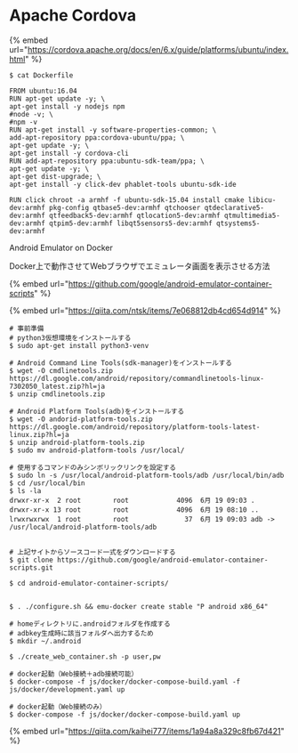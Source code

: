 # Apache Cordova



{% embed url="https://cordova.apache.org/docs/en/6.x/guide/platforms/ubuntu/index.html" %}

```text
$ cat Dockerfile

FROM ubuntu:16.04
RUN apt-get update -y; \
apt-get install -y nodejs npm
#node -v; \
#npm -v
RUN apt-get install -y software-properties-common; \
add-apt-repository ppa:cordova-ubuntu/ppa; \
apt-get update -y; \
apt-get install -y cordova-cli
RUN add-apt-repository ppa:ubuntu-sdk-team/ppa; \
apt-get update -y; \
apt-get dist-upgrade; \
apt-get install -y click-dev phablet-tools ubuntu-sdk-ide

RUN click chroot -a armhf -f ubuntu-sdk-15.04 install cmake libicu-dev:armhf pkg-config qtbase5-dev:armhf qtchooser qtdeclarative5-dev:armhf qtfeedback5-dev:armhf qtlocation5-dev:armhf qtmultimedia5-dev:armhf qtpim5-dev:armhf libqt5sensors5-dev:armhf qtsystems5-dev:armhf

```





Android Emulator on Docker

Docker上で動作させてWebブラウザでエミュレータ画面を表示させる方法

{% embed url="https://github.com/google/android-emulator-container-scripts" %}

{% embed url="https://qiita.com/ntsk/items/7e068812db4cd654d914" %}



```text
# 事前準備
# python3仮想環境をインストールする
$ sudo apt-get install python3-venv

# Android Command Line Tools(sdk-manager)をインストールする
$ wget -O cmdlinetools.zip https://dl.google.com/android/repository/commandlinetools-linux-7302050_latest.zip?hl=ja
$ unzip cmdlinetools.zip

# Android Platform Tools(adb)をインストールする
$ wget -O andorid-platform-tools.zip https://dl.google.com/android/repository/platform-tools-latest-linux.zip?hl=ja
$ unzip android-platform-tools.zip
$ sudo mv android-platform-tools /usr/local/

# 使用するコマンドのみシンボリックリンクを設定する
$ sudo ln -s /usr/local/android-platform-tools/adb /usr/local/bin/adb
$ cd /usr/local/bin
$ ls -la
drwxr-xr-x  2 root        root            4096  6月 19 09:03 .
drwxr-xr-x 13 root        root            4096  6月 19 08:10 ..
lrwxrwxrwx  1 root        root              37  6月 19 09:03 adb -> /usr/local/android-platform-tools/adb


# 上記サイトからソースコード一式をダウンロードする
$ git clone https://github.com/google/android-emulator-container-scripts.git

$ cd android-emulator-container-scripts/


$ . ./configure.sh && emu-docker create stable "P android x86_64"

# homeディレクトリに.androidフォルダを作成する
# adbkey生成時に該当フォルダへ出力するため
$ mkdir ~/.android

$ ./create_web_container.sh -p user,pw

# docker起動（Web接続＋adb接続可能）
$ docker-compose -f js/docker/docker-compose-build.yaml -f js/docker/development.yaml up

# docker起動（Web接続のみ）
$ docker-compose -f js/docker/docker-compose-build.yaml up

```



{% embed url="https://qiita.com/kaihei777/items/1a94a8a329c8fb67d421" %}



